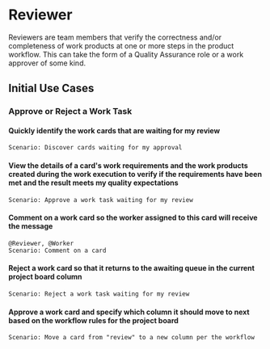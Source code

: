 # Reviewer

Reviewers are team members that verify the correctness and/or completeness of work products at one or more steps in the product workflow. This can take the form of a Quality Assurance role or a work approver of some kind.

## Initial Use Cases

### Approve or Reject a Work Task

#### Quickly identify the work cards that are waiting for my review

```Gherkin
Scenario: Discover cards waiting for my approval
```

#### View the details of a card's work requirements and the work products created during the work execution to verify if the requirements have been met and the result meets my quality expectations

```Gherkin
Scenario: Approve a work task waiting for my review
```

#### Comment on a work card so the worker assigned to this card will receive the message

```Gherkin
@Reviewer, @Worker
Scenario: Comment on a card
```

#### Reject a work card so that it returns to the awaiting queue in the current project board column

```Gherkin
Scenario: Reject a work task waiting for my review
```

#### Approve a work card and specify which column it should move to next based on the workflow rules for the project board

```Gherkin
Scenario: Move a card from "review" to a new column per the workflow
```
